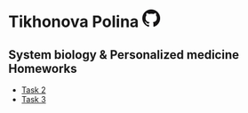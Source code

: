 # Tikhonova Polina  [![Альтернативный текст](../GitHub-Mark-32px.png "Вернуться в репозиторий")](https://github.com/PollyTikhonova/bioinformatics_homeworks/blob/master/Pesonalized_medicine)
## System biology & Personalized medicine Homeworks

* [Task 2](https://PollyTikhonova.github.io/bioinformatics_homeworks/Pesonalized_medicine/task_2)
* [Task 3](https://PollyTikhonova.github.io/bioinformatics_homeworks/Pesonalized_medicine/task_3)
